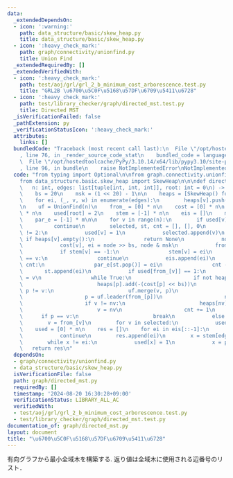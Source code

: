 ```yaml
---
data:
  _extendedDependsOn:
  - icon: ':warning:'
    path: data_structure/basic/skew_heap.py
    title: data_structure/basic/skew_heap.py
  - icon: ':heavy_check_mark:'
    path: graph/connectivity/unionfind.py
    title: Union Find
  _extendedRequiredBy: []
  _extendedVerifiedWith:
  - icon: ':heavy_check_mark:'
    path: test/aoj/grl/grl_2_b_minimum_cost_arborescence.test.py
    title: "GRL2B \u6700\u5C0F\u5168\u57DF\u6709\u5411\u6728"
  - icon: ':heavy_check_mark:'
    path: test/library_checker/graph/directed_mst.test.py
    title: Directed MST
  _isVerificationFailed: false
  _pathExtension: py
  _verificationStatusIcon: ':heavy_check_mark:'
  attributes:
    links: []
  bundledCode: "Traceback (most recent call last):\n  File \"/opt/hostedtoolcache/PyPy/3.10.14/x64/lib/pypy3.10/site-packages/onlinejudge_verify/documentation/build.py\"\
    , line 76, in _render_source_code_stat\n    bundled_code = language.bundle(\n\
    \  File \"/opt/hostedtoolcache/PyPy/3.10.14/x64/lib/pypy3.10/site-packages/onlinejudge_verify/languages/python.py\"\
    , line 96, in bundle\n    raise NotImplementedError\nNotImplementedError\n"
  code: "from typing import Optional\n\nfrom graph.connectivity.unionfind import UnionFind\n\
    from data_structure.basic.skew_heap import SkewHeap\n\n\ndef directed_mst(\n \
    \   n: int, edges: list[tuple[int, int, int]], root: int = 0\n) -> Optional[list[int]]:\n\
    \    bs = 20\n    msk = (1 << 20) - 1\n\n    heaps = [SkewHeap() for _ in range(n)]\n\
    \    for ei, (_, v, w) in enumerate(edges):\n        heaps[v].push(w << bs | ei)\n\
    \n    uf = UnionFind(n)\n    from_ = [0] * n\n    cost = [0] * n\n    used = [0]\
    \ * n\n    used[root] = 2\n    stem = [-1] * n\n    eis = []\n    m = len(edges)\n\
    \    par_e = [-1] * m\n\n    for v in range(n):\n        if used[v] != 0:\n  \
    \          continue\n        selected, st, cnt = [], [], 0\n        while used[v]\
    \ != 2:\n            used[v] = 1\n            selected.append(v)\n           \
    \ if heaps[v].empty():\n                return None\n            node = heaps[v].pop()\n\
    \            cost[v], ei = node >> bs, node & msk\n            from_[v] = uf.leader(edges[ei][0])\n\
    \            if stem[v] == -1:\n                stem[v] = ei\n            if from_[v]\
    \ == v:\n                continue\n            eis.append(ei)\n            while\
    \ cnt:\n                par_e[st.pop()] = ei\n                cnt -= 1\n     \
    \       st.append(ei)\n            if used[from_[v]] == 1:\n                p\
    \ = v\n                while True:\n                    if not heaps[p].empty():\n\
    \                        heaps[p].add(-(cost[p] << bs))\n                    if\
    \ p != v:\n                        uf.merge(v, p)\n                        heaps[v].meld(heaps[p])\n\
    \                    p = uf.leader(from_[p])\n                    nv = uf.leader(v)\n\
    \                    if v != nv:\n                        heaps[nv] = heaps[v]\n\
    \                        v = nv\n                    cnt += 1\n              \
    \      if p == v:\n                        break\n            else:\n        \
    \        v = from_[v]\n        for v in selected:\n            used[v] = 2\n\n\
    \    used = [0] * m\n    res = []\n    for ei in eis[::-1]:\n        if used[ei]:\n\
    \            continue\n        res.append(ei)\n        x = stem[edges[ei][1]]\n\
    \        while x != ei:\n            used[x] = 1\n            x = par_e[x]\n \
    \   return res\n"
  dependsOn:
  - graph/connectivity/unionfind.py
  - data_structure/basic/skew_heap.py
  isVerificationFile: false
  path: graph/directed_mst.py
  requiredBy: []
  timestamp: '2024-08-20 16:30:28+09:00'
  verificationStatus: LIBRARY_ALL_AC
  verifiedWith:
  - test/aoj/grl/grl_2_b_minimum_cost_arborescence.test.py
  - test/library_checker/graph/directed_mst.test.py
documentation_of: graph/directed_mst.py
layout: document
title: "\u6700\u5C0F\u5168\u57DF\u6709\u5411\u6728"
---
```


有向グラフから最小全域木を構築する.
返り値は全域木に使用される辺番号のリスト．